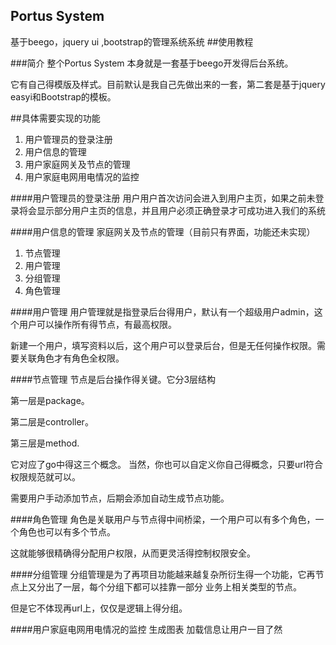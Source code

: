 ##  Portus System

基于beego，jquery ui ,bootstrap的管理系统系统
##使用教程

###简介
整个Portus System 本身就是一套基于beego开发得后台系统。


它有自己得模版及样式。目前默认是我自己先做出来的一套，第二套是基于jquery easyi和Bootstrap的模板。



##具体需要实现的功能

1. 用户管理员的登录注册
2. 用户信息的管理
3. 用户家庭网关及节点的管理
4. 用户家庭电网用电情况的监控


####用户管理员的登录注册
 用户用户首次访问会进入到用户主页，如果之前未登录将会显示部分用户主页的信息，并且用户必须正确登录才可成功进入我们的系统

####用户信息的管理 家庭网关及节点的管理（目前只有界面，功能还未实现）

1. 节点管理
2. 用户管理
3. 分组管理
4. 角色管理


####用户管理
用户管理就是指登录后台得用户，默认有一个超级用户admin，这个用户可以操作所有得节点，有最高权限。

新建一个用户，填写资料以后，这个用户可以登录后台，但是无任何操作权限。需要关联角色才有角色全权限。


####节点管理
节点是后台操作得关键。它分3层结构

第一层是package。

第二层是controller。

第三层是method.

它对应了go中得这三个概念。
当然，你也可以自定义你自己得概念，只要url符合权限规范就可以。

需要用户手动添加节点，后期会添加自动生成节点功能。


####角色管理
角色是关联用户与节点得中间桥梁，一个用户可以有多个角色，一个角色也可以有多个节点。

这就能够很精确得分配用户权限，从而更灵活得控制权限安全。


####分组管理
分组管理是为了再项目功能越来越复杂所衍生得一个功能，它再节点上又分出了一层，每个分组下都可以挂靠一部分
业务上相关类型的节点。

但是它不体现再url上，仅仅是逻辑上得分组。


####用户家庭电网用电情况的监控
 生成图表 加载信息让用户一目了然






